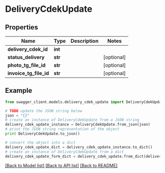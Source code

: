 # DeliveryCdekUpdate


## Properties
Name | Type | Description | Notes
------------ | ------------- | ------------- | -------------
**delivery_cdek_id** | **int** |  | 
**status_delivery** | **str** |  | [optional] 
**photo_tg_file_id** | **str** |  | [optional] 
**invoice_tg_file_id** | **str** |  | [optional] 

## Example

```python
from swagger_client.models.delivery_cdek_update import DeliveryCdekUpdate

# TODO update the JSON string below
json = "{}"
# create an instance of DeliveryCdekUpdate from a JSON string
delivery_cdek_update_instance = DeliveryCdekUpdate.from_json(json)
# print the JSON string representation of the object
print DeliveryCdekUpdate.to_json()

# convert the object into a dict
delivery_cdek_update_dict = delivery_cdek_update_instance.to_dict()
# create an instance of DeliveryCdekUpdate from a dict
delivery_cdek_update_form_dict = delivery_cdek_update.from_dict(delivery_cdek_update_dict)
```
[[Back to Model list]](../README.md#documentation-for-models) [[Back to API list]](../README.md#documentation-for-api-endpoints) [[Back to README]](../README.md)


